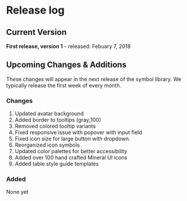 # Release log

## Current Version

**First release, version 1** - released: Febuary 7, 2018

## Upcoming Changes & Additions

These changes will appear in the next release of the symbol library. We typically release the first week of every month.

### Changes
1. Updated avatar background
2. Added border to tooltips (gray_100)
3. Removed colored tooltip variants
4. Fixed responsive issue with popover with input field
5. Fixed icon size for large button with dropdown.
6. Reorganized icon symbols
7. Updated color palettes for better accessibility
8. Added over 100 hand crafted Mineral UI icons
9. Added table style guide templates

### Added
None yet
